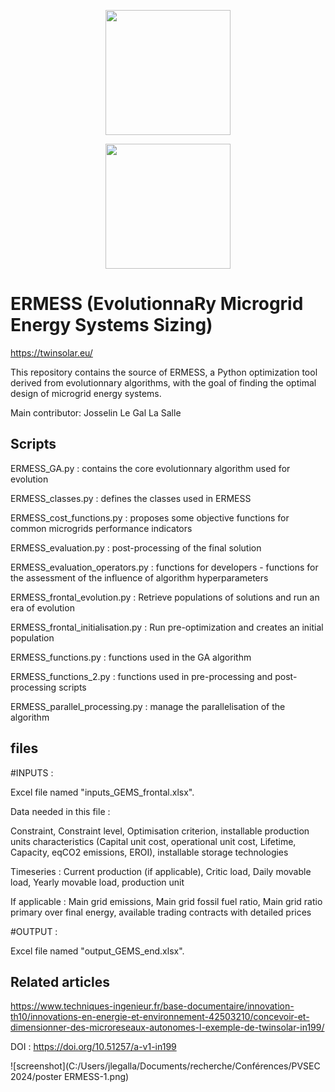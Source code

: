 <a href='https://twinsolar.eu/'><p align="center"><img src="https://twinsolar.eu/wp-content/uploads/2023/03/logo_twinsolar_seul.png" width="200"></p></a>
<p align="center"><img src="https://twinsolar.eu/wp-content/uploads/2023/03/EN_FundedbytheEU_RGB_POS.png" width="200"></p>

# <b>ERMESS</b> (EvolutionnaRy Microgrid Energy Systems Sizing)

<a href='https://twinsolar.eu/'>https://twinsolar.eu/</a>

This repository contains the source of ERMESS, a Python optimization tool derived from evolutionnary algorithms, with the goal of finding the optimal design of microgrid energy systems.

Main contributor: Josselin Le Gal La Salle


## Scripts

ERMESS_GA.py : contains the core evolutionnary algorithm used for evolution

ERMESS_classes.py : defines the classes used in ERMESS

ERMESS_cost_functions.py : proposes some objective functions for common microgrids performance indicators

ERMESS_evaluation.py : post-processing of the final solution

ERMESS_evaluation_operators.py : functions for developers - functions for the assessment of the influence of algorithm hyperparameters

ERMESS_frontal_evolution.py : Retrieve populations of solutions and run an era of evolution

ERMESS_frontal_initialisation.py : Run pre-optimization and creates an initial population

ERMESS_functions.py : functions used in the GA algorithm

ERMESS_functions_2.py : functions used in pre-processing and post-processing scripts

ERMESS_parallel_processing.py : manage the parallelisation of the algorithm


##  files

#INPUTS : 

Excel file named "inputs_GEMS_frontal.xlsx". 

Data needed in this file : 

Constraint, Constraint level, Optimisation criterion, installable production units characteristics (Capital unit cost, operational unit cost, Lifetime, Capacity, eqCO2 emissions, EROI), installable storage technologies

Timeseries : Current production (if applicable), Critic load, Daily movable load, Yearly movable load, production unit

If applicable : Main grid emissions, Main grid fossil fuel ratio, Main grid ratio primary over final energy, available trading contracts with detailed prices


#OUTPUT : 

Excel file named "output_GEMS_end.xlsx". 

## Related articles

https://www.techniques-ingenieur.fr/base-documentaire/innovation-th10/innovations-en-energie-et-environnement-42503210/concevoir-et-dimensionner-des-microreseaux-autonomes-l-exemple-de-twinsolar-in199/

DOI : https://doi.org/10.51257/a-v1-in199

![screenshot](C:/Users/jlegalla/Documents/recherche/Conférences/PVSEC 2024/poster ERMESS-1.png)


